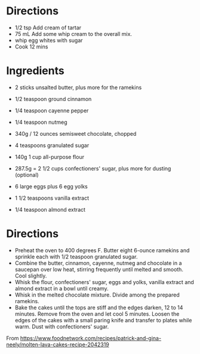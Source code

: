 # Directions

* 1/2 tsp Add cream of tartar
* 75 mL Add some whip cream to the overall mix.
* whip egg whites with sugar
* Cook 12 mins

# Ingredients

* 2 sticks unsalted butter, plus more for the ramekins
* 1/2 teaspoon ground cinnamon
* 1/4 teaspoon cayenne pepper
* 1/4 teaspoon nutmeg
* 340g / 12 ounces semisweet chocolate, chopped

* 4 teaspoons granulated sugar

* 140g 1 cup all-purpose flour
* 287.5g = 2 1/2 cups confectioners' sugar, plus more for dusting (optional)
* 6 large eggs plus 6 egg yolks
* 1 1/2 teaspoons vanilla extract
* 1/4 teaspoon almond extract

# Directions

* Preheat the oven to 400 degrees F. Butter eight 6-ounce ramekins and sprinkle each with 1/2 teaspoon granulated sugar.
* Combine the butter, cinnamon, cayenne, nutmeg and chocolate in a saucepan over low heat, stirring frequently until melted and smooth. Cool slightly.
* Whisk the flour, confectioners' sugar, eggs and yolks, vanilla extract and almond extract in a bowl until creamy.
* Whisk in the melted chocolate mixture. Divide among the prepared ramekins.
* Bake the cakes until the tops are stiff and the edges darken, 12 to 14 minutes. Remove from the oven and let cool 5 minutes. Loosen the edges of the cakes with a small paring knife and transfer to plates while warm. Dust with confectioners' sugar.


From https://www.foodnetwork.com/recipes/patrick-and-gina-neely/molten-lava-cakes-recipe-2042319
